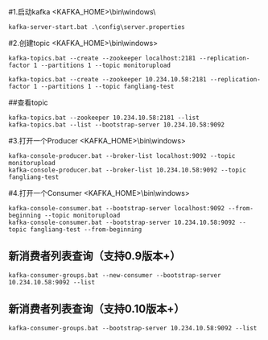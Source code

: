 #1.启动kafka
<KAFKA_HOME>\bin\windows\
```
kafka-server-start.bat .\config\server.properties
```

#2.创建topic
<KAFKA_HOME>\bin\windows>
```
kafka-topics.bat --create --zookeeper localhost:2181 --replication-factor 1 --partitions 1 --topic monitorupload
```
```
kafka-topics.bat --create --zookeeper 10.234.10.58:2181 --replication-factor 1 --partitions 1 --topic fangliang-test
```

##查看topic
```
kafka-topics.bat --zookeeper 10.234.10.58:2181 --list
kafka-topics.bat --list --bootstrap-server 10.234.10.58:9092
```

#3.打开一个Producer
<KAFKA_HOME>\bin\windows>
```
kafka-console-producer.bat --broker-list localhost:9092 --topic monitorupload
kafka-console-producer.bat --broker-list 10.234.10.58:9092 --topic fangliang-test
```

#4.打开一个Consumer
<KAFKA_HOME>\bin\windows>
```
kafka-console-consumer.bat --bootstrap-server localhost:9092 --from-beginning --topic monitorupload
kafka-console-consumer.bat --bootstrap-server 10.234.10.58:9092 --topic fangliang-test --from-beginning
```

## 新消费者列表查询（支持0.9版本+）
```
kafka-consumer-groups.bat --new-consumer --bootstrap-server 10.234.10.58:9092 --list
```
## 新消费者列表查询（支持0.10版本+）
```
kafka-consumer-groups.bat --bootstrap-server 10.234.10.58:9092 --list
``````
